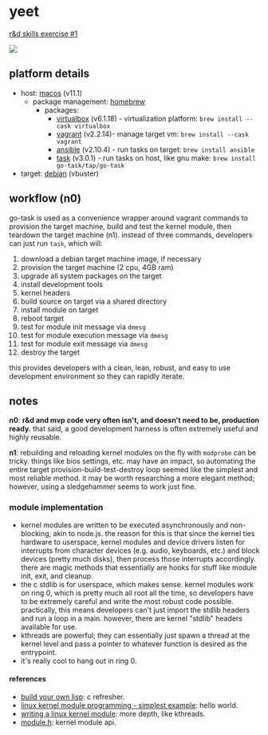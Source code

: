 yeet
====

[r&d skills exercise #1](https://docs.google.com/document/d/1U1PTHOdcUMUCC1rkcZGMazNkQCOCfjCV8aRPjYLxLEg/edit?ts=60073946)

![](https://upload.wikimedia.org/wikipedia/commons/9/96/Animated_glider_emblem.gif)

## platform details

* host: [macos](https://support.apple.com/guide/mac-help/welcome/mac) (v11.1)
  * package management: [homebrew](https://docs.brew.sh/)
    * packages:
        * [virtualbox](https://www.virtualbox.org/wiki/Documentation) (v6.1.18) - virtualization platform: `brew install --cask virtualbox`
        * [vagrant](https://www.vagrantup.com/docs) (v2.2.14)- manage target vm: `brew install --cask vagrant`
        * [ansible](https://docs.ansible.com/ansible/latest/index.html) (v2.10.4) - run tasks on target: `brew install ansible`
        * [task](https://taskfile.dev/#/) (v3.0.1) - run tasks on host, like gnu make: `brew install go-task/tap/go-task`
* target: [debian](https://www.debian.org/doc/) (vbuster)

## workflow (n0)

go-task is used as a convenience wrapper around vagrant commands to provision the target machine, build and test the kernel module, then teardown the target machine (n1). instead of three commands, developers can just run `task`, which will:

1. download a debian target machine image, if necessary
1. provision the target machine (2 cpu, 4GB ram)
1. upgrade all system packages on the target
1. install development tools
1. kernel headers
1. build source on target via a shared directory
1. install module on target
1. reboot target
1. test for module init message via `dmesg`
1. test for module execution message via `dmesg`
1. test for module exit message via `dmesg`
1. destroy the target

this provides developers with a clean, lean, robust, and easy to use development environment so they can rapidly iterate.

## notes

**n0**: **r&d and mvp code very often isn't, and doesn't need to be, production ready.** that said, a good development harness is often extremely useful and highly reusable.

**n1**: rebuilding and reloading kernel modules on the fly with `modprobe` can be tricky. things like bios settings, etc. may have an impact, so automating the entire target provision-build-test-destroy loop seemed like the simplest and most reliable method. it may be worth researching a more elegant method; however, using a sledgehammer seems to work just fine.

### module implementation

* kernel modules are written to be executed asynchronously and non-blocking, akin to node.js. the reason for this is that since the kernel ties hardware to userspace, kernel modules and device drivers listen for interrupts from character devices (e.g. audio, keyboards, etc.) and block devices (pretty much disks), then process those interrupts accordingly. there are magic methods that essentially are hooks for stuff like module init, exit, and cleanup.
* the c stdlib is for userspace, which makes sense. kernel modules work on ring 0, which is pretty much all root all the time, so developers have to be extremely careful and write the most robust code possible. practically, this means developers can't just import the stdlib headers and run a loop in a main. however, there are kernel "stdlib" headers available for use.
* kthreads are powerful; they can essentially just spawn a thread at the kernel level and pass a pointer to whatever function is desired as the entrypoint.
* it's really cool to hang out in ring 0.

#### references

* [build your own lisp](http://buildyourownlisp.com/contents): c refresher.
* [linux kernel module programming - simplest example](https://sachithmuhandiram.medium.com/linux-kernel-module-programming-simplest-example-c45f2d1b32a7): hello world.
* [writing a linux kernel module](http://derekmolloy.ie/writing-a-linux-kernel-module-part-1-introduction): more depth, like kthreads.
* [module.h](https://github.com/torvalds/linux/blob/master/include/linux/module.h): kernel module api.
